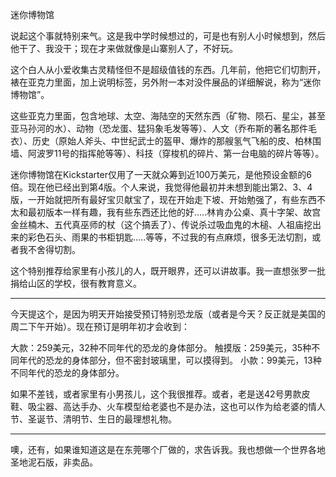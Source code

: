 迷你博物馆

说起这个事就特别来气。这是我中学时候想过的，可是也有别人小时候想到，然后他干了、我没干；现在才来做就像是山寨别人了，不好玩。

这个白人从小爱收集古灵精怪但不是超级值钱的东西。几年前，他把它们切割开，裱在亚克力里面，加上说明标签，另外附一本对没件展品的详细解说，称为“迷你博物馆”。

这些亚克力里面，包含地球、太空、海陆空的天然东西（矿物、陨石、星尘，甚至亚马孙河的水）、动物（恐龙蛋、猛犸象毛发等等）、人文（乔布斯的著名那件毛衣）、历史（原始人斧头、中世纪武士的盔甲、爆炸的那艘氢气飞船的皮、柏林围墙、阿波罗11号的指挥舱等等）、科技（穿梭机的碎片、第一台电脑的碎片等等）。

迷你博物馆在Kickstarter仅用了一天就众筹到近100万美元，是他预设金额的6倍。现在他已经出到第4版。个人来说，我觉得他最初并未想到能出第2、3、4版，一开始就把所有最好宝贝献宝了，现在开始走下坡、开始勉强了，有些东西不太和最初版本一样有趣，我有些东西还比他的好.....林肯办公桌、真十字架、故宫金丝楠木、五代真巫师的杖（这个搞丢了）、传说杀过吸血鬼的木槌、人祖庙挖出来的彩色石头、雨果的书柜钥匙.....等等，不过我的有点麻烦，很多无法切割，或者我不舍得切割。

这个特别推荐给家里有小孩儿的人，既开眼界，还可以讲故事。我一直想张罗一批捐给山区的学校，很有教育意义。

-----------------------

今天提这个，是因为明天开始接受预订特别恐龙版（或者是今天？反正就是美国的周二下午开始）。现在预订是明年初才会收到：

大款：259美元，32种不同年代的恐龙的身体部分。
触摸版：259美元，35种不同年代的恐龙的身体部分，但不密封玻璃里，可以摸得到。
小款：99美元，13种不同年代的恐龙的身体部分。

如果不差钱，或者家里有小男孩儿，这个我很推荐。或者，老是送42号男款皮鞋、吸尘器、高达手办、火车模型给老婆也不是办法，这也可以作为给老婆的情人节、圣诞节、清明节、生日的最理想礼物。

-----------------------

噢，还有，如果谁知道这是在东莞哪个厂做的，求告诉我。我也想做一个世界各地圣地泥石版，非卖品。
